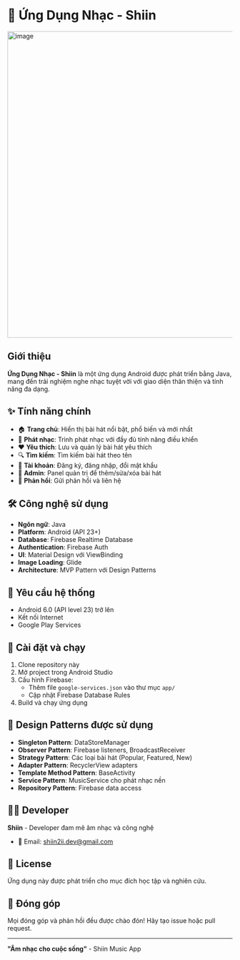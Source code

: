 # 🎵 Ứng Dụng Nhạc - Shiin
<img width="658" height="686" alt="image" src="https://github.com/user-attachments/assets/2f3a333e-343e-4fdc-9936-f6dd624168ea" />

## Giới thiệu

**Ứng Dụng Nhạc - Shiin** là một ứng dụng Android được phát triển bằng Java, mang đến trải nghiệm nghe nhạc tuyệt vời với giao diện thân thiện và tính năng đa dạng.

## ✨ Tính năng chính

- 🏠 **Trang chủ**: Hiển thị bài hát nổi bật, phổ biến và mới nhất
- 🎵 **Phát nhạc**: Trình phát nhạc với đầy đủ tính năng điều khiển
- ❤️ **Yêu thích**: Lưu và quản lý bài hát yêu thích
- 🔍 **Tìm kiếm**: Tìm kiếm bài hát theo tên
- 👤 **Tài khoản**: Đăng ký, đăng nhập, đổi mật khẩu
- 👑 **Admin**: Panel quản trị để thêm/sửa/xóa bài hát
- 💬 **Phản hồi**: Gửi phản hồi và liên hệ

## 🛠️ Công nghệ sử dụng

- **Ngôn ngữ**: Java
- **Platform**: Android (API 23+)
- **Database**: Firebase Realtime Database
- **Authentication**: Firebase Auth
- **UI**: Material Design với ViewBinding
- **Image Loading**: Glide
- **Architecture**: MVP Pattern với Design Patterns

## 📱 Yêu cầu hệ thống

- Android 6.0 (API level 23) trở lên
- Kết nối Internet
- Google Play Services

## 🚀 Cài đặt và chạy

1. Clone repository này
2. Mở project trong Android Studio
3. Cấu hình Firebase:
   - Thêm file `google-services.json` vào thư mục `app/`
   - Cập nhật Firebase Database Rules
4. Build và chạy ứng dụng

## 🎨 Design Patterns được sử dụng

- **Singleton Pattern**: DataStoreManager
- **Observer Pattern**: Firebase listeners, BroadcastReceiver
- **Strategy Pattern**: Các loại bài hát (Popular, Featured, New)
- **Adapter Pattern**: RecyclerView adapters
- **Template Method Pattern**: BaseActivity
- **Service Pattern**: MusicService cho phát nhạc nền
- **Repository Pattern**: Firebase data access

## 👨‍💻 Developer

**Shiin** - Developer đam mê âm nhạc và công nghệ

- 📧 Email: shiin2ii.dev@gmail.com

## 📄 License

Ứng dụng này được phát triển cho mục đích học tập và nghiên cứu.

## 🤝 Đóng góp

Mọi đóng góp và phản hồi đều được chào đón! Hãy tạo issue hoặc pull request.

---

**"Âm nhạc cho cuộc sống"** - Shiin Music App
